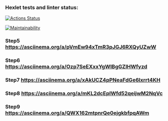 ### Hexlet tests and linter status:
[![Actions Status](https://github.com/AndyPlts/java-project-61/actions/workflows/hexlet-check.yml/badge.svg)](https://github.com/AndyPlts/java-project-61/actions)

[![Maintainability](https://api.codeclimate.com/v1/badges/1496e21ee502a8ac268a/maintainability)](https://codeclimate.com/github/AndyPlts/java-project-61/maintainability)

### Step5 https://asciinema.org/a/pVmEw94xTmR3pJGJ6RXQyUZwW
### Step6 https://asciinema.org/a/Ozp7SeEXxxYgWlBgGZlHWfyzd
### Step7 https://asciinema.org/a/xAkUCZ4pPNeaFdGe6lxrrt4KH
### Step8 https://asciinema.org/a/mKL2dcEpIWfd52qeijwM2NqVc
### Step9 https://asciinema.org/a/QWX162mtpnrQe0ejgkbfpqAWm
